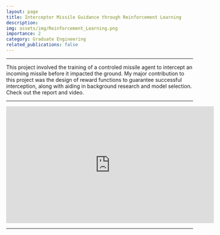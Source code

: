 ```yaml
---
layout: page
title: Interceptor Missile Guidance through Reinforcement Learning
description: 
img: assets/img/Reinforcement_Learning.png
importance: 2
category: Graduate Engineering
related_publications: false
---
```


---
This project involved the training of a controled missile agent to intercept an incoming missile before it impacted the ground. My major contribution to this project was the design of reward functions to guarantee successful interception, along with aiding in background research and model selection. Check out the report and video.

---

<iframe width="560" height="315" src="https://www.youtube.com/embed/PxFW99PnIT0?si=BqOsp-jzNwkX-WdJ" title="YouTube video player" frameborder="0" allow="accelerometer; autoplay; clipboard-write; encrypted-media; gyroscope; picture-in-picture; web-share" allowfullscreen></iframe>

---
<div class="row justify-content-sm-center">
    <object data="../assets/pdf/CSCE_689__Project.pdf" width="1000" height="1000" type="application/pdf"></object>
<div>